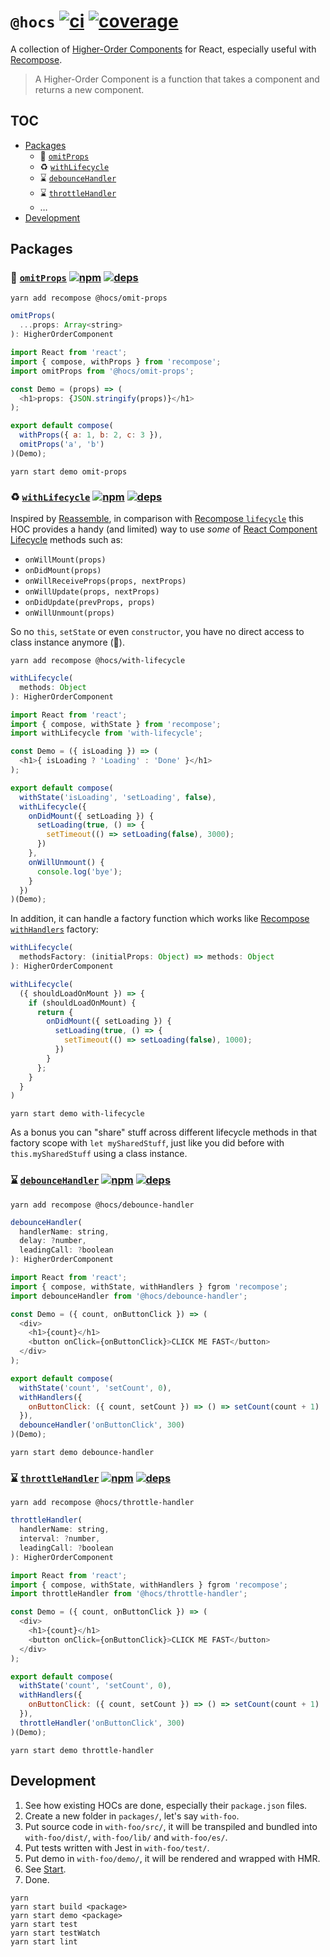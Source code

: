 # `@hocs` [![ci](https://img.shields.io/travis/deepsweet/hocs/master.svg?style=flat-square)](https://travis-ci.org/deepsweet/hocs) [![coverage](https://img.shields.io/codecov/c/github/deepsweet/hocs/master.svg?style=flat-square)](https://codecov.io/github/deepsweet/hocs)

A collection of [Higher-Order Components](https://facebook.github.io/react/docs/higher-order-components.html) for React, especially useful with [Recompose](https://github.com/acdlite/recompose).

> A Higher-Order Component is a function that takes a component and returns a new component.

## TOC

* [Packages](#packages)
  * :non-potable_water: [`omitProps`](#non-potable_water-omitprops--)
  * :recycle: [`withLifecycle`](#recycle-withlifecycle--)
  * :hourglass: [`debounceHandler`](#hourglass-debouncehandler--)
  * :hourglass: [`throttleHandler`](#hourglass-throttlehandler--)
  * …
* [Development](#development)

## Packages

### :non-potable_water: [`omitProps`](packages/omit-props) [![npm](https://img.shields.io/npm/v/@hocs/omit-props.svg?style=flat-square)](https://www.npmjs.com/package/@hocs/omit-props) [![deps](https://david-dm.org/deepsweet/hocs.svg?path=packages/omit-props&style=flat-square)](https://david-dm.org/deepsweet/hocs?path=packages/omit-props)

```
yarn add recompose @hocs/omit-props
```

```js
omitProps(
  ...props: Array<string>
): HigherOrderComponent
```

```js
import React from 'react';
import { compose, withProps } from 'recompose';
import omitProps from '@hocs/omit-props';

const Demo = (props) => (
  <h1>props: {JSON.stringify(props)}</h1>
);

export default compose(
  withProps({ a: 1, b: 2, c: 3 }),
  omitProps('a', 'b')
)(Demo);
```

```
yarn start demo omit-props
```

### :recycle: [`withLifecycle`](packages/with-lifecycle) [![npm](https://img.shields.io/npm/v/@hocs/with-lifecycle.svg?style=flat-square)](https://www.npmjs.com/package/@hocs/with-lifecycle) [![deps](https://david-dm.org/deepsweet/hocs.svg?path=packages/with-lifecycle&style=flat-square)](https://david-dm.org/deepsweet/hocs?path=packages/with-lifecycle)

Inspired by [Reassemble](https://github.com/wikiwi/reassemble), in comparison with [Recompose `lifecycle`](https://github.com/acdlite/recompose/blob/master/docs/API.md#lifecycle) this HOC provides a handy (and limited) way to use _some_ of [React Component Lifecycle](https://facebook.github.io/react/docs/react-component.html) methods such as:

* `onWillMount(props)`
* `onDidMount(props)`
* `onWillReceiveProps(props, nextProps)`
* `onWillUpdate(props, nextProps)`
* `onDidUpdate(prevProps, props)`
* `onWillUnmount(props)`

So no `this`, `setState` or even `constructor`, you have no direct access to class instance anymore (:tada:).

```
yarn add recompose @hocs/with-lifecycle
```

```js
withLifecycle(
  methods: Object
): HigherOrderComponent
```

```js
import React from 'react';
import { compose, withState } from 'recompose';
import withLifecycle from 'with-lifecycle';

const Demo = ({ isLoading }) => (
  <h1>{ isLoading ? 'Loading' : 'Done' }</h1>
);

export default compose(
  withState('isLoading', 'setLoading', false),
  withLifecycle({
    onDidMount({ setLoading }) {
      setLoading(true, () => {
        setTimeout(() => setLoading(false), 3000);
      })
    },
    onWillUnmount() {
      console.log('bye');
    }
  })
)(Demo);
```

In addition, it can handle a factory function which works like [Recompose `withHandlers`](https://github.com/acdlite/recompose/blob/master/docs/API.md#withhandlers) factory:

```js
withLifecycle(
  methodsFactory: (initialProps: Object) => methods: Object
): HigherOrderComponent
```

```js
withLifecycle(
  ({ shouldLoadOnMount }) => {
    if (shouldLoadOnMount) {
      return {
        onDidMount({ setLoading }) {
          setLoading(true, () => {
            setTimeout(() => setLoading(false), 1000);
          })
        }
      };
    }
  }
)
```

```
yarn start demo with-lifecycle
```

As a bonus you can "share" stuff across different lifecycle methods in that factory scope with `let mySharedStuff`, just like you did before with `this.mySharedStuff` using a class instance.

### :hourglass: [`debounceHandler`](packages/debounce-handler) [![npm](https://img.shields.io/npm/v/@hocs/debounce-handler.svg?style=flat-square)](https://www.npmjs.com/package/@hocs/debounce-handler) [![deps](https://david-dm.org/deepsweet/hocs.svg?path=packages/debounce-handler&style=flat-square)](https://david-dm.org/deepsweet/hocs?path=packages/debounce-handler)

```
yarn add recompose @hocs/debounce-handler
```

```js
debounceHandler(
  handlerName: string,
  delay: ?number,
  leadingCall: ?boolean
): HigherOrderComponent
```

```js
import React from 'react';
import { compose, withState, withHandlers } fgrom 'recompose';
import debounceHandler from '@hocs/debounce-handler';

const Demo = ({ count, onButtonClick }) => (
  <div>
    <h1>{count}</h1>
    <button onClick={onButtonClick}>CLICK ME FAST</button>
  </div>
);

export default compose(
  withState('count', 'setCount', 0),
  withHandlers({
    onButtonClick: ({ count, setCount }) => () => setCount(count + 1)
  }),
  debounceHandler('onButtonClick', 300)
)(Demo);
```

```
yarn start demo debounce-handler
```

### :hourglass: [`throttleHandler`](packages/throttle-handler) [![npm](https://img.shields.io/npm/v/@hocs/throttle-handler.svg?style=flat-square)](https://www.npmjs.com/package/@hocs/throttle-handler) [![deps](https://david-dm.org/deepsweet/hocs.svg?path=packages/throttle-handler&style=flat-square)](https://david-dm.org/deepsweet/hocs?path=packages/throttle-handler)

```
yarn add recompose @hocs/throttle-handler
```

```js
throttleHandler(
  handlerName: string,
  interval: ?number,
  leadingCall: ?boolean
): HigherOrderComponent
```

```js
import React from 'react';
import { compose, withState, withHandlers } fgrom 'recompose';
import throttleHandler from '@hocs/throttle-handler';

const Demo = ({ count, onButtonClick }) => (
  <div>
    <h1>{count}</h1>
    <button onClick={onButtonClick}>CLICK ME FAST</button>
  </div>
);

export default compose(
  withState('count', 'setCount', 0),
  withHandlers({
    onButtonClick: ({ count, setCount }) => () => setCount(count + 1)
  }),
  throttleHandler('onButtonClick', 300)
)(Demo);
```

```
yarn start demo throttle-handler
```

## Development

1. See how existing HOCs are done, especially their `package.json` files.
2. Create a new folder in `packages/`, let's say `with-foo`.
3. Put source code in `with-foo/src/`, it will be transpiled and bundled into `with-foo/dist/`, `with-foo/lib/` and `with-foo/es/`.
4. Put tests written with Jest in `with-foo/test/`.
5. Put demo in `with-foo/demo/`, it will be rendered and wrapped with HMR.
6. See [Start](https://github.com/start-runner/start).
6. Done.

```
yarn
yarn start build <package>
yarn start demo <package>
yarn start test
yarn start testWatch
yarn start lint
```
